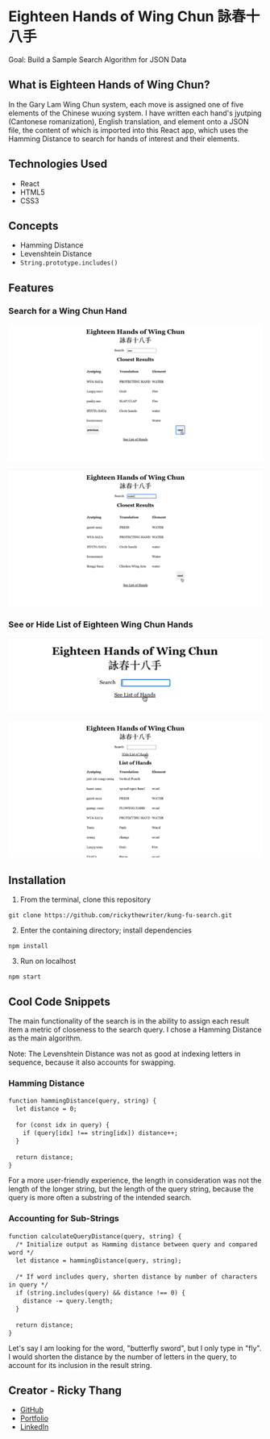 # Eighteen Hands of Wing Chun 詠春十八手

Goal: Build a Sample Search Algorithm for JSON Data

## What is Eighteen Hands of Wing Chun?

In the Gary Lam Wing Chun system, each move is assigned one of five elements of the Chinese wuxing system. I have written each hand's jyutping (Cantonese romanization), English translation, and element onto a JSON file, the content of which is imported into this React app, which uses the Hamming Distance to search for hands of interest and their elements.

## Technologies Used
- React
- HTML5
- CSS3

## Concepts
- Hamming Distance
- Levenshtein Distance
- `String.prototype.includes()`

## Features
### Search for a Wing Chun Hand

![Search1](https://github.com/rickythewriter/kung-fu-search/blob/master/public/images/search1.png)

![Search2](https://github.com/rickythewriter/kung-fu-search/blob/master/public/images/search2.png)

### See or Hide List of Eighteen Wing Chun Hands

![See](https://github.com/rickythewriter/kung-fu-search/blob/master/public/images/see.png)

![Hide](https://github.com/rickythewriter/kung-fu-search/blob/master/public/images/hide.png)

## Installation
1. From the terminal, clone this repository
```
git clone https://github.com/rickythewriter/kung-fu-search.git
```
2. Enter the containing directory; install dependencies
```
npm install
```
3. Run on localhost
```
npm start
```

## Cool Code Snippets

The main functionality of the search is in the ability to assign each result item a metric of closeness to the search query. I chose a Hamming Distance as the main algorithm.

Note: The Levenshtein Distance was not as good at indexing letters in sequence, because it also accounts for swapping.

### Hamming Distance
```
function hammingDistance(query, string) {
  let distance = 0;

  for (const idx in query) {
    if (query[idx] !== string[idx]) distance++;
  }

  return distance;
}
```
For a more user-friendly experience, the length in consideration was not the length of the longer string, but the length of the query string, because the query is more often a substring of the intended search.

### Accounting for Sub-Strings
```
function calculateQueryDistance(query, string) {
  /* Initialize output as Hamming distance between query and compared word */
  let distance = hammingDistance(query, string);

  /* If word includes query, shorten distance by number of characters in query */
  if (string.includes(query) && distance !== 0) {
    distance -= query.length;
  }

  return distance;
}
```

Let's say I am looking for the word, "butterfly sword", but I only type in "fly". I would shorten the distance by the number of letters in the query, to account for its inclusion in the result string.

## Creator - Ricky Thang
- [GitHub](https://github.com/rickythewriter)
- [Portfolio](https://rickythewriter.github.io)
- [LinkedIn](https://www.linkedin.com/in/ricky-thang-88307a100)
